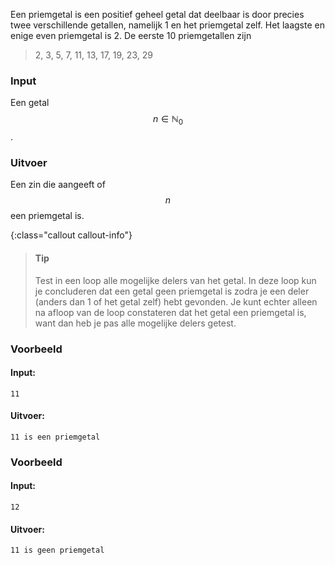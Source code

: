 Een priemgetal is een positief geheel getal dat deelbaar is door precies twee
verschillende getallen, namelijk 1 en het priemgetal zelf. Het laagste en enige
even priemgetal is 2. De eerste 10 priemgetallen zijn 

> 2, 3, 5, 7, 11, 13, 17, 19, 23, 29

### Input

Een getal $$n \in \mathbb{N}_0$$.

### Uitvoer

Een zin die aangeeft of $$n$$ een priemgetal is.

{:class="callout callout-info"}
> #### Tip
> Test in een loop alle mogelijke delers van het getal. In deze loop kun je concluderen dat een getal geen priemgetal is zodra je een deler (anders dan 1 of het getal zelf) hebt gevonden. Je kunt echter alleen na afloop van de loop constateren dat het getal een priemgetal is, want dan heb je pas alle mogelijke delers getest.

### Voorbeeld

#### Input:

```
11
```

#### Uitvoer:

```
11 is een priemgetal
```

### Voorbeeld

#### Input:

```
12
```

#### Uitvoer:

```
11 is geen priemgetal
```
